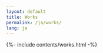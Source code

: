 ```yaml
---
layout: default
title: Works
permalink: /ja/works/
lang: ja
---
```


{%- include contents/works.html -%}
